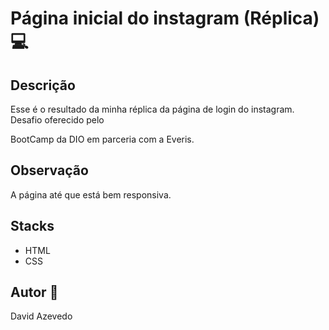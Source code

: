 # Página inicial do instagram (Réplica) :computer:

## Descrição 

Esse é o resultado da minha réplica da página de login do instagram. Desafio oferecido pelo 

BootCamp da DIO em parceria com a Everis.  

## Observação

A página até que está bem responsiva.

## Stacks

- HTML
- CSS

## Autor :boy:

David Azevedo

